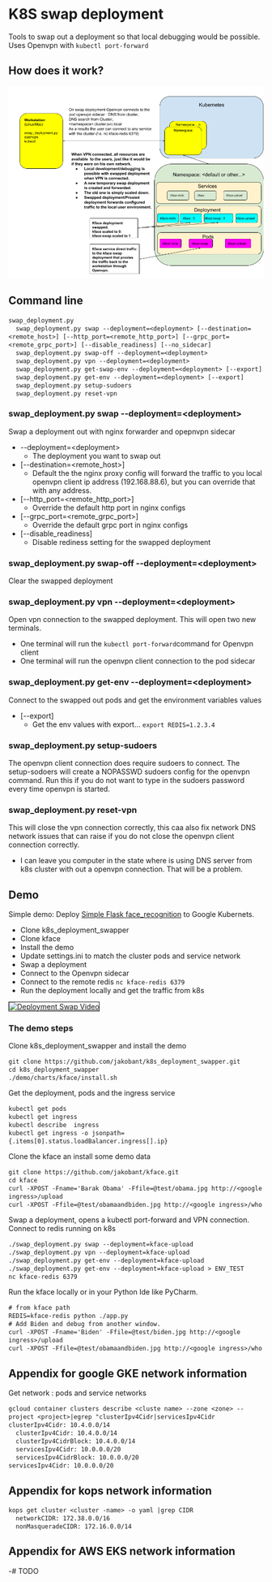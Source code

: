 
# K8S swap deployment
Tools to swap out a deployment so that local debugging would be possible.  Uses Openvpn with ```kubectl port-forward```

## How does  it work?

![Overview Diagram](https://github.com/jakobant/k8s_deployment_swapper/raw/master/demo/swap_deployment.png)


## Command line
```
swap_deployment.py
  swap_deployment.py swap --deployment=<deployment> [--destination=<remote_host>] [--http_port=<remote_http_port>] [--grpc_port=<remote_grpc_port>] [--disable_readiness] [--no_sidecar]
  swap_deployment.py swap-off --deployment=<deployment>
  swap_deployment.py vpn --deployment=<deployment>
  swap_deployment.py get-swap-env --deployment=<deployment> [--export]
  swap_deployment.py get-env --deployment=<deployment> [--export]
  swap_deployment.py setup-sudoers
  swap_deployment.py reset-vpn
```
### swap_deployment.py swap --deployment=\<deployment>
Swap a deployment out with nginx forwarder and opepnvpn sidecar
- --deployment=\<deployment>
    * The deployment you want to swap out
- [--destination=\<remote_host>]
    * Default the the nginx proxy config will forward the traffic to you local openvpn client
    ip address (192.168.88.6), but you can override that with any address.
- [--http_port=\<remote_http_port>]
    * Override the default http port in nginx configs
- [--grpc_port=\<remote_grpc_port>]
    * Override the default grpc port in nginx configs
- [--disable_readiness]
    * Disable rediness setting for the swapped deployment

### swap_deployment.py swap-off --deployment=\<deployment>
Clear the swapped deployment

### swap_deployment.py vpn --deployment=\<deployment>
Open vpn connection to the swapped deployment. This will open two new terminals.
- One terminal will run the ```kubectl port-forward```command for Openvpn client
- One terminal will run the openvpn client connection to the pod sidecar

### swap_deployment.py get-env --deployment=\<deployment>
Connect to the swapped out pods and get the environment variables values
- [--export]
    * Get the env values with export... ```export REDIS=1.2.3.4```

### swap_deployment.py setup-sudoers
The openvpn client connection does require sudoers to connect. The setup-sodoers
will create a NOPASSWD sudoers config for the openvpn command. Run this if you do
not want to type in the sudoers password every time openvpn is started.

### swap_deployment.py reset-vpn
This will close the vpn connection correctly, this caa also fix network
DNS network issues that can raise if you do not close the openvpn client
connection correctly.
- I can leave you computer in the state where is using DNS server from k8s
cluster with out a openvpn connection. That will be a problem.

## Demo
Simple demo: Deploy [Simple Flask face_recognition](https://github.com/jakobant/kface)
to Google Kubernets.
- Clone k8s_deployment_swapper
- Clone kface
- Install the demo
- Update settings.ini to match the cluster pods and service network
- Swap a deployment
- Connect to the Openvpn sidecar
- Connect to the remote redis ```nc kface-redis 6379```
- Run the deployment locally and get the traffic from k8s

<a href="http://www.youtube.com/watch?feature=player_embedded&v=4EPR__KXGvo" target="_blank"><img src="http://img.youtube.com/vi/4EPR__KXGvo/0.jpg"
alt="Deployment Swap Video" width="480" height="360" border="1" /></a>

### The demo steps
Clone k8s_deployment_swapper and install the demo
```
git clone https://github.com/jakobant/k8s_deployment_swapper.git
cd k8s_deployment_swapper
./demo/charts/kface/install.sh
```
Get the deployment, pods and the ingress service
```
kubectl get pods
kubectl get ingress
kubectl describe  ingress
kubectl get ingress -o jsonpath={.items[0].status.loadBalancer.ingress[].ip}
```
Clone the kface an install some demo data
```
git clone https://github.com/jakobant/kface.git
cd kface
curl -XPOST -Fname='Barak Obama' -Ffile=@test/obama.jpg http://<google ingress>/upload
curl -XPOST -Ffile=@test/obamaandbiden.jpg http://<google ingress>/who
```
Swap a deployment, opens a kubectl port-forward and VPN connection. Connect to redis running on k8s
```
./swap_deployment.py swap --deployment=kface-upload
./swap_deployment.py vpn --deployment=kface-upload
./swap_deployment.py get-env --deployment=kface-upload
./swap_deployment.py get-env --deployment=kface-upload > ENV_TEST
nc kface-redis 6379
```
Run the kface locally or in your Python Ide like PyCharm.
```
# from kface path
REDIS=kface-redis python ./app.py
# Add Biden and debug from another window.
curl -XPOST -Fname='Biden' -Ffile=@test/biden.jpg http://<google ingress>/upload
curl -XPOST -Ffile=@test/obamaandbiden.jpg http://<google ingress>/who
```

## Appendix for google GKE network information
Get network : pods and service networks
```
gcloud container clusters describe <cluste name> --zone <zone> --project <project>|egrep "clusterIpv4Cidr|servicesIpv4Cidr
clusterIpv4Cidr: 10.4.0.0/14
  clusterIpv4Cidr: 10.4.0.0/14
  clusterIpv4CidrBlock: 10.4.0.0/14
  servicesIpv4Cidr: 10.0.0.0/20
  servicesIpv4CidrBlock: 10.0.0.0/20
servicesIpv4Cidr: 10.0.0.0/20
```
## Appendix for kops network information
```
kops get cluster <cluster -name> -o yaml |grep CIDR
  networkCIDR: 172.38.0.0/16
  nonMasqueradeCIDR: 172.16.0.0/14
```

## Appendix for AWS EKS network information
   -# TODO
